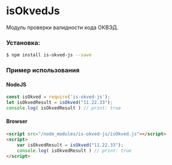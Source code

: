 # isOkvedJs

Модуль проверки валидности кода ОКВЭД.

### Установка:
```sh
$ npm install is-okved-js --save
```

### Пример использования
#### NodeJS
```js
const isOkved = require('is-okved-js');
let isOkvedResult = isOkved("11.22.33");
console.log( isOkvedResult ) // print: true
```
#### Browser
```html
<script src="/node_modules/is-okved-js/isOkved.js"></script>
<script>
    var isOkvedResult = isOkved("11.22.33");
    console.log( isOkvedResult ) // print: true
</script>
```